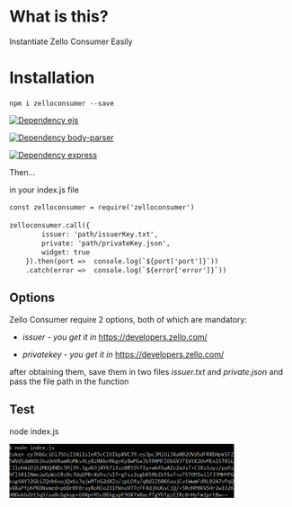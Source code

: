 # What is this?

Instantiate Zello Consumer Easily

# Installation

`npm i zelloconsumer --save`

[![Dependency ejs](https://gist.githubusercontent.com/Allanksr/0462f5527dff6591b78a93f7bdb9ee5b/raw/48a73c13eb971bad32a2de0b46b98c8b91598c57/ejs.svg)](https://www.npmjs.com/package/ejs)

[![Dependency body-parser](https://gist.githubusercontent.com/Allanksr/35a37c96247d6f1988ddd591a40e39b4/raw/62ba8bb9c76239b46e8d1612b81658a7aa1e1500/body-parser.svg)](https://www.npmjs.com/package/body-parser)

[![Dependency express](https://gist.githubusercontent.com/Allanksr/25c35fbe9e8019a5ab63092b0ad374e5/raw/c353a2ab5e4b1e4ab105acfeedce1cab8d94bc3a/express.svg)](https://www.npmjs.com/package/express)


Then...

in your index.js file
```
const zelloconsumer = require('zelloconsumer')

zelloconsumer.call({
        issuer: 'path/issuerKey.txt',
        private: 'path/privateKey.json',
        widget: true
    }).then(port =>  console.log(`${port['port']}`))
    .catch(error =>  console.log(`${error['error']}`))
```
## Options

Zello Consumer require 2 options, both of which are mandatory:

* *issuer* -  _you get it in_ https://developers.zello.com/

* *privatekey* - _you get it in_ https://developers.zello.com/


after obtaining them, save them in two files _issuer.txt_ and _private.json_
and pass the file path in the function

## Test
node index.js

<img src="https://raw.githubusercontent.com/Allanksr/zelloconsumer/gh-pages/test/token.PNG" width="400px">

